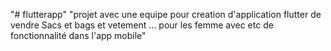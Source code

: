 "# flutterapp" 
"projet avec une  equipe  pour creation d'application flutter de vendre Sacs et bags et vetement ... pour les femme avec etc de fonctionnalité dans l'app mobile"

